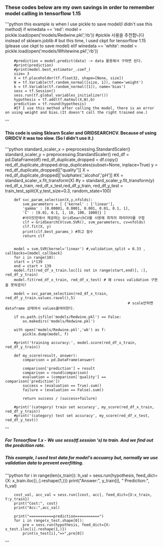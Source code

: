 
 ### These codes below are my own savings in order to remember model calling in tensorflow 1.15
 '''python
        this example is when I use pickle to save model(I didn't use this method)
        if winedata == 'red':
            model = pickle.load(open('models/Redwine.pkl','rb')) #pickle 사용을 추천합니다 instead of sklearn.joblib
            # but this time, I used ckpt for tensorflow 1.15 (please use ckpt to save model)
        elif winedata == 'white':
            model = pickle.load(open('models/Whitewine.pkl','rb'))
            
        #prediction = model.predict(data) -> data 활용해서 구하면 된다.
        #print(prediction)
        #print(model.best_estimator_.coef_) 
        size= 3
        X = tf.placeholder(tf.float32, shape=[None, size])
        W = tf.Variable(tf.random_normal([size, 1]), name='weight')
        b = tf.Variable(tf.random_normal([1]), name='bias')
        sess = tf.Session()
        sess.run(tf.global_variables_initializer())
        hypothesis = tf.add(tf.matmul(X,W),b)
        prediction = tf.round(hypothesis)
        #If I use this method after calling the model, there is an error on using weight and bias.(It doesn't call the right trained one.) 
'''

#### This code is using Sklearn Scaler and GRIDSEARCHCV. Because of using GRIDCV it was too slow. (So I didn't use it.)
'''python
        standard_scaler_x = preprocessing.StandardScaler()
        standard_scaler_y = preprocessing.StandardScaler()
        red_df = pd.DataFrame(df)
        red_df_duplicate_dropped = df.copy()
        red_df_duplicate_dropped.drop_duplicates(subset=None, inplace=True)
        y = red_df_duplicate_dropped[["quality"]]
        X = red_df_duplicate_dropped[['sulphates','alcohol','pH']]
        #X = standard_scaler_x.fit_transform(X)
        #y = standard_scaler_y.fit_transform(y)
        red_df_x_train, red_df_x_test,red_df_y_train, red_df_y_test = train_test_split(X,y,test_size=0.3, random_state=100)

        def svc_param_selection(X,y,nfolds):
            svm_parameters = [ {'kernel' : ['linear'], 
            'gamma' : [0.00001, 0.0001, 0.001, 0.01, 0.1, 1], 
            'C' : [0.01, 0.1, 1, 10, 100, 1000]} ] 
            #사이킷런에서 제공하는 GridSearchCV를 사용해 최적의 파라미터를 구함 
            clf = GridSearchCV(svm.SVR(), svm_parameters, cv=nfolds) 
            clf.fit(X, y) 
            print(clf.best_params_) #최고 점수
            return clf


        model = svm.SVR(kernel='linear') #,validation_split = 0.33 , callbacks=[model_callback]
        for i in range(10):
        start = i*139
        end = start + 139
        model.fit(red_df_x_train.loc[[i not in range(start,end)], :], red_df_y_train)
        model.fit(red_df_x_train, red_df_x_test) # 왜 cross validation 구현을 못하겠지?

        model = svc_param_selection(red_df_x_train, red_df_y_train.values.ravel(),5)
                                                            # scale안하면 dataframe 상태여서 values붙여야한다.

        if os.path.isfile('models/Redwine.pkl') == False:
            os.makedirs('models/Redwine.pkl')

        with open('models/Redwine.pkl','wb') as f: 
            pickle.dump(model, f)

        #print('training accuracy:', model.score(red_df_x_train, red_df_y_train))

        def my_score(result, answer):
            comparison = pd.DataFrame(answer)
            
            comparison['prediction'] = result
            comparison = round(comparison)
            evaluation = (comparison['quality'] == comparison['prediction'])
            success = (evaluation == True).sum()
            failure = (evaluation == False).sum()
            
            return success / (success+failure)

        #print('(category) train set accuracy', my_score(red_df_x_train, red_df_y_train))
        #print('(category) test set accuracy', my_score(red_df_x_test, red_df_y_test))
'''

##### For Tensorflow 1.x - We use sess(tf.session 's) to train. And we find out the predcition rate. 
##### This example, I used test data for model's accuarcy but, normally we use validation data to prevent overfitting.
'''python 
        for i in range(len(x_train)):
            h_val = sess.run(hypothesis, feed_dict={X: x_train.iloc[i,:].reshape(1,)})
            print("Answer:", y_train[i], " Prediction:", h_val)

        cost_val, acc_val = sess.run([cost, acc], feed_dict={X:x_train, Y:y_train})
        print("Cost:", cost)
        print("Acc:",acc_val)

        print("===========prediction===========")
        for i in range(x_test.shape[0]):
            pre = sess.run(hypothesis, feed_dict={X: x_test.iloc[i].reshape(1,)})
            print(x_test[i],"=>",pre[0])
'''